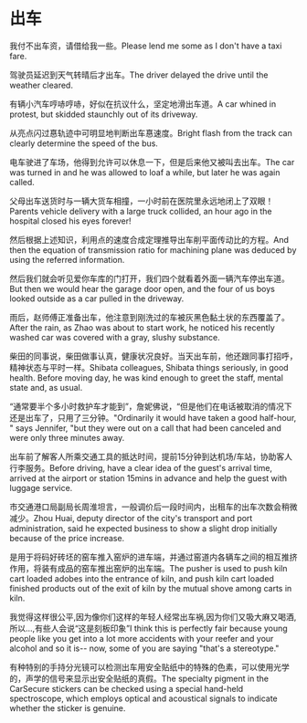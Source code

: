 # 出车

<p><span class="chinese">我付不出车资，请借给我一些。</span><span class="english">Please lend me some as I don't have a taxi fare.</span></p>

<p><span class="chinese">驾驶员延迟到天气转晴后才出车。</span><span class="english">The driver delayed the drive until the weather cleared.</span></p>

<p><span class="chinese">有辆小汽车哼哧哼哧，好似在抗议什么，坚定地滑出车道。</span><span class="english">A car whined in protest, but skidded staunchly out of its driveway.</span></p>

<p><span class="chinese">从亮点闪过惪轨迹中可明显地判断出车惪速度。</span><span class="english">Bright flash from the track can clearly determine the speed of the bus.</span></p>

<p><span class="chinese">电车驶进了车场，他得到允许可以休息一下，但是后来他又被叫去出车。</span><span class="english">The car was turned in and he was allowed to loaf a while, but later he was again called.</span></p>

<p><span class="chinese">父母出车送货时与一辆大货车相撞，一小时前在医院里永远地闭上了双眼！</span><span class="english">Parents vehicle delivery with a large truck collided, an hour ago in the hospital closed his eyes forever!</span></p>

<p><span class="chinese">然后根据上述知识，利用点的速度合成定理推导出车削平面传动比的方程。</span><span class="english">And then the equation of transmission ratio for machining plane was deduced by using the referred information.</span></p>

<p><span class="chinese">然后我们就会听见爱你车库的门打开，我们四个就看着外面一辆汽车停出车道。</span><span class="english">But then we would hear the garage door open, and the four of us boys looked outside as a car pulled in the driveway.</span></p>

<p><span class="chinese">雨后，赵师傅正准备出车，他注意到刚洗过的车被灰黑色黏土状的东西覆盖了。</span><span class="english">After the rain, as Zhao was about to start work, he noticed his recently washed car was covered with a gray, slushy substance.</span></p>

<p><span class="chinese">柴田的同事说，柴田做事认真，健康状况良好。当天出车前，他还跟同事打招呼，精神状态与平时一样。</span><span class="english">Shibata colleagues, Shibata things seriously, in good health. Before moving day, he was kind enough to greet the staff, mental state and, as usual.</span></p>

<p><span class="chinese">“通常要半个多小时救护车才能到”，詹妮佛说，“但是他们在电话被取消的情况下还是出车了，只用了三分钟。</span><span class="english">"Ordinarily it would have taken a good half-hour, " says Jennifer, "but they were out on a call that had been canceled and were only three minutes away.</span></p>

<p><span class="chinese">出车前了解客人所乘交通工具的抵达时间，提前15分钟到达机场/车站，协助客人行李服务。</span><span class="english">Before driving, have a clear idea of the guest's arrival time, arrived at the airport or station 15mins in advance and help the guest with luggage service.</span></p>

<p><span class="chinese">市交通港口局副局长周淮坦言，一般调价后一段时间内，出租车的出车次数会稍微减少。</span><span class="english">Zhou Huai, deputy director of the city's transport and port administration, said he expected business to show a slight drop initially because of the price increase.</span></p>

<p><span class="chinese">是用于将码好砖坯的窑车推入窑炉的进车端，并通过窑道内各辆车之间的相互推挤作用，将装有成品的窑车推出窑炉的出车端。</span><span class="english">The pusher is used to push kiln cart loaded adobes into the entrance of kiln, and push kiln cart loaded finished products out of the exit of kiln by the mutual shove among carts in kiln.</span></p>

<p><span class="chinese">我觉得这样很公平,因为像你们这样的年轻人经常出车祸,因为你们又吸大麻又喝酒,所以…,有些人会说“这是刻板印象”</span><span class="english">I think this is perfectly fair because young people like you get into a lot more accidents with your reefer and your alcohol and so it is-- now, some of you are saying "that's a stereotype."</span></p>

<p><span class="chinese">有种特别的手持分光镜可以检测出车用安全贴纸中的特殊的色素，可以使用光学的，声学的信号来显示出安全贴纸的真假。</span><span class="english">The specialty pigment in the CarSecure stickers can be checked using a special hand-held spectroscope, which employs optical and acoustical signals to indicate whether the sticker is genuine.</span></p>

